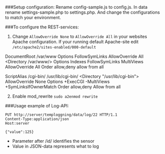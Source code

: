 ###Setup configuration:
Rename config-sample.js to config.js.
In data rename settings-sample.php to settings.php. 
And change the configurations to match your environment.

###To configure the REST-services:

1. Change ``AllowOverride None`` to ``AllowOverride All`` in your websites Apache configuration.
If your running default Apache-site edit ``/etc/apache2/sites-enabled/000-default``

DocumentRoot /var/www
<Directory />
Options FollowSymLinks
AllowOverride All
</Directory>
<Directory /var/www/>
Options Indexes FollowSymLinks MultiViews
AllowOverride All
Order allow,deny
allow from all
</Directory>

ScriptAlias /cgi-bin/ /usr/lib/cgi-bin/
<Directory "/usr/lib/cgi-bin">
AllowOverride None
Options +ExecCGI -MultiViews +SymLinksIfOwnerMatch
Order allow,deny
Allow from all
</Directory>


2. Enable mod_rewrite ``sudo a2enmod rewrite``

###Usage example of Log-API:
```
PUT http://server/temploggning/data/log/22 HTTP/1.1
Content-Type:application/json
Host:server

{"value":125}
```


- Parameter after /id/ identifies the sensor
- Value in JSON-data represents what to log
